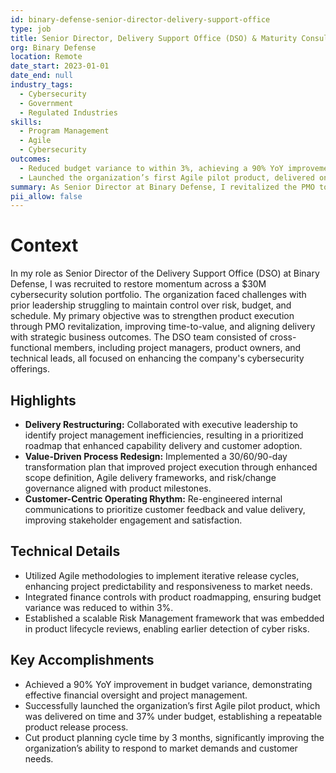 ```yaml
---
id: binary-defense-senior-director-delivery-support-office
type: job
title: Senior Director, Delivery Support Office (DSO) & Maturity Consultant
org: Binary Defense
location: Remote
date_start: 2023-01-01
date_end: null
industry_tags:
  - Cybersecurity
  - Government
  - Regulated Industries
skills:
  - Program Management
  - Agile
  - Cybersecurity
outcomes:
  - Reduced budget variance to within 3%, achieving a 90% YoY improvement.
  - Launched the organization’s first Agile pilot product, delivered on time and 37% under budget.
summary: As Senior Director at Binary Defense, I revitalized the PMO to enhance product execution and align delivery with strategic business outcomes, significantly improving project predictability and customer adoption.
pii_allow: false
---
```


# Context
In my role as Senior Director of the Delivery Support Office (DSO) at Binary Defense, I was recruited to restore momentum across a $30M cybersecurity solution portfolio. The organization faced challenges with prior leadership struggling to maintain control over risk, budget, and schedule. My primary objective was to strengthen product execution through PMO revitalization, improving time-to-value, and aligning delivery with strategic business outcomes. The DSO team consisted of cross-functional members, including project managers, product owners, and technical leads, all focused on enhancing the company's cybersecurity offerings.

## Highlights
- **Delivery Restructuring:** Collaborated with executive leadership to identify project management inefficiencies, resulting in a prioritized roadmap that enhanced capability delivery and customer adoption.
- **Value-Driven Process Redesign:** Implemented a 30/60/90-day transformation plan that improved project execution through enhanced scope definition, Agile delivery frameworks, and risk/change governance aligned with product milestones.
- **Customer-Centric Operating Rhythm:** Re-engineered internal communications to prioritize customer feedback and value delivery, improving stakeholder engagement and satisfaction.

## Technical Details
- Utilized Agile methodologies to implement iterative release cycles, enhancing project predictability and responsiveness to market needs.
- Integrated finance controls with product roadmapping, ensuring budget variance was reduced to within 3%.
- Established a scalable Risk Management framework that was embedded in product lifecycle reviews, enabling earlier detection of cyber risks.

## Key Accomplishments
- Achieved a 90% YoY improvement in budget variance, demonstrating effective financial oversight and project management.
- Successfully launched the organization’s first Agile pilot product, which was delivered on time and 37% under budget, establishing a repeatable product release process.
- Cut product planning cycle time by 3 months, significantly improving the organization’s ability to respond to market demands and customer needs.